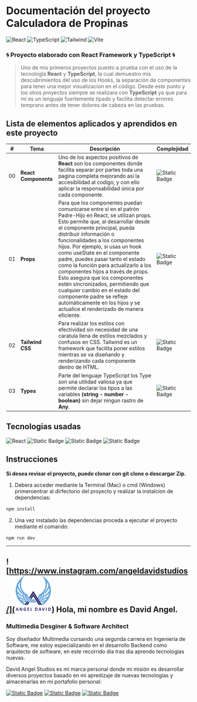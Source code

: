 # Documentación del proyecto Calculadora de Propinas
![React](https://img.shields.io/npm/v/react?style=flat&label=React) ![TypeScript](https://img.shields.io/npm/v/typescript?style=flat&label=TypeScript) ![Tailwind](https://img.shields.io/npm/v/tailwindcss?style=flat&label=Tailwind%20CSS&color=06B6D4) ![Vite](https://img.shields.io/npm/v/vite?style=flat&label=Vite&color=646CFF)



### 🌀 Proyecto elaborado con React Framework y TypeScript 🌀

> Uno de mis primeros proyectos puesto a prueba con el uso de la tecnologîa **React** y **TypeScript**, la cual demuestro mis descubrimientos del uso de los Hooks, la separación de componentes para tener una mejor visualizacion en el código.
> Desde este punto y los otros proyectos siempre se realizara con **TypeScript** ya que para mi es un lenguaje fuertemente tipado y facilita detectar errores temprano antes de tener dolores de cabeza en las pruebas.

## Lista de elementos aplicados y aprendidos en este proyecto

| # | Tema | Descripción | Complejidad |
|---|------|-------------|-------------|
|00|**React Components**|Uno de los aspectos positivos de **React** son los componentes donde facilita separar por partes toda una pagina completa mejorando asi la accesibilidad al codigo, y con ello aplicar la responsabilidad única por cada componente.|![Static Badge](https://img.shields.io/badge/100-green?style=flat&label=Baja)
|01|**Props**|Para que los componentes puedan comunicarse entre sí en el patrón Padre-Hijo en React, se utilizan props. Esto permite que, al desarrollar desde el componente principal, pueda distribuir información o funcionalidades a los componentes hijos. Por ejemplo, si usas un hook como useState en el componente padre, puedes pasar tanto el estado como la función para actualizarlo a los componentes hijos a través de props. Esto asegura que los componentes estén sincronizados, permitiendo que cualquier cambio en el estado del componente padre se refleje automáticamente en los hijos y se actualice el renderizado de manera eficiente.|![Static Badge](https://img.shields.io/badge/100-green?style=flat&label=Baja)
|02|**Tailwind CSS**|Para realizar los estilos con efectividad sin necesidad de una caratula llena de estilos mezclados y confusos en CSS. Tailwind es un framework que facilita poner estilos mientras se va diseñando y renderizando cada componente dentro de HTML.|![Static Badge](https://img.shields.io/badge/60-yellow?style=flat&label=Medio)
|03|**Types**|Parte del lenguaje TypeScript los Type son una utilidad valiosa ya que permite declarar los tipos a las variables **(string - number - boolean)** sin dejar ningun rastro de **Any**. |![Static Badge](https://img.shields.io/badge/90-green?style=flat&label=Baja)

## Tecnologias usadas

![React](https://img.shields.io/badge/react--ts-blue?style=for-the-badge&logo=react&label=framework&labelColor=black) ![Static Badge](https://img.shields.io/badge/typescript-blue?style=for-the-badge&logo=typescript&label=language&labelColor=black) ![Static Badge](https://img.shields.io/badge/tailwind--css-06B6D4?style=for-the-badge&logo=tailwindcss&label=framework&labelColor=black) ![Static Badge](https://img.shields.io/badge/vite-646CFF?style=for-the-badge&logo=Vite&label=Tool&labelColor=black)


## Instrucciones

**Si desea revisar el proyecto, puede clonar con git clone o descargar Zip.**

1. Debera acceder mediante la Terminal (Mac) o cmd (Windows) primeroentrar al dirfectorio del proyecto y realizar la instalcion de dependencias:

``` bash
npm install
```
2. Una vez instalado las dependencias proceda a ejecutar el proyecto mediante el comando:

``` bash
npm run dev
```

---

## ![https://www.instagram.com/angeldavidstudios/](<img src="https://github.com/AngelDavidStudios/calculadora-propinas/blob/main/src/resources/ads-emote.JPG" width="100" height="100">) Hola, mi nombre es David Angel.
### Multimedia Desginer & Software Architect 

Soy diseñador Multimedia cursando una segunda carrera en Ingenieria de Software, me estoy especializando en el desarrollo Backend como arquitecto de software, en este recorrido dia tras dia aprendo tecnologias nuevas.

David Angel Studios es mi marca personal donde mi misión es desarrollar diversos proyectos basado en mi apredizaje de nuevas tecnologias y almacenarlas en mi portafolio personal:

[![Static Badge](https://img.shields.io/badge/Linkedin-4479A1?style=for-the-badge&logo=9gag&label=Angel%20David%20Studios&labelColor=black)](https://www.linkedin.com/in/angeldavidstudios/) 
[![Static Badge](https://img.shields.io/badge/Instagram-FF0069?style=for-the-badge&logo=instagram&label=Angel%20David%20Studios&labelColor=black)](https://www.instagram.com/angeldavidstudios/) [![Static Badge](https://img.shields.io/badge/Angel--David--Studios-FF0000?style=for-the-badge&logo=youtube&label=Youtube.com%2F&labelColor=black)](https://www.youtube.com/channel/UC2VYRq169QluoLeagCYrjVg)